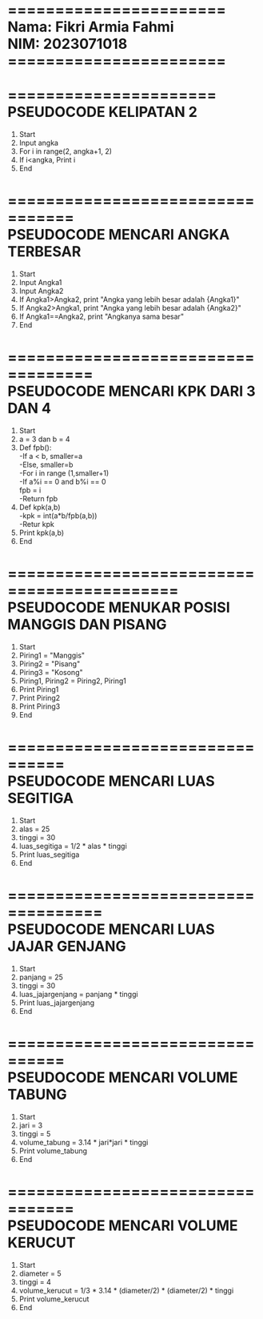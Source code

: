 =======================<br>
Nama: Fikri Armia Fahmi<br>
NIM: 2023071018<br>
=======================<br>
<br>
======================<br>
PSEUDOCODE KELIPATAN 2<br>
======================
1. Start
2. Input angka
4. For i in range(2, angka+1, 2)
6. If i<angka, Print i
7. End

=================================<br>
PSEUDOCODE MENCARI ANGKA TERBESAR<br>
=================================
1. Start
2. Input Angka1
3. Input Angka2
5. If Angka1>Angka2, print "Angka yang lebih besar adalah {Angka1}"
7. If Angka2>Angka1, print "Angka yang lebih besar adalah {Angka2}"
8. If Angka1==Angka2, print "Angkanya sama besar"
9. End

===================================<br>
PSEUDOCODE MENCARI KPK DARI 3 DAN 4<br>
===================================
1. Start
2. a = 3 dan b = 4
3. Def fpb():<br>
   -If a < b, smaller=a<br>
   -Else, smaller=b<br>
   -For i in range (1,smaller+1)<br>
     -If a%i == 0 and b%i == 0<br>
        fpb = i<br>
     -Return fpb<br>
4. Def kpk(a,b)<br>
   -kpk = int(a*b/fpb(a,b))<br>
   -Retur kpk<br>
5. Print kpk(a,b)
6. End

============================================<br>
PSEUDOCODE MENUKAR POSISI MANGGIS DAN PISANG<br>
============================================
1. Start
2. Piring1 = "Manggis"
3. Piring2 = "Pisang"
4. Piring3 = "Kosong"
5. Piring1, Piring2 = Piring2, Piring1
6. Print Piring1
7. Print Piring2
8. Print Piring3
9. End

================================<br>
PSEUDOCODE MENCARI LUAS SEGITIGA<br>
================================
1. Start
2. alas = 25
3. tinggi = 30
5. luas_segitiga = 1/2 * alas * tinggi
6. Print luas_segitiga
7. End

====================================<br>
PSEUDOCODE MENCARI LUAS JAJAR GENJANG<br>
=====================================
1. Start
2. panjang = 25
3. tinggi = 30
5. luas_jajargenjang = panjang * tinggi
6. Print luas_jajargenjang
7. End

================================<br>
PSEUDOCODE MENCARI VOLUME TABUNG<br>
================================
1. Start
2. jari = 3
3. tinggi = 5
5. volume_tabung = 3.14 * jari*jari * tinggi
6. Print volume_tabung
7. End

=================================<br>
PSEUDOCODE MENCARI VOLUME KERUCUT<br>
=================================
1. Start
2. diameter = 5
3. tinggi = 4
5. volume_kerucut = 1/3 * 3.14 * (diameter/2) * (diameter/2) * tinggi
6. Print volume_kerucut
7. End
